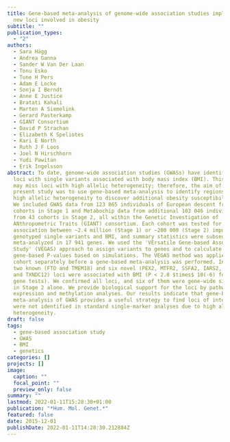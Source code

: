 ```yaml
---
title: Gene-based meta-analysis of genome-wide association studies implicates
  new loci involved in obesity
subtitle: ""
publication_types:
  - "2"
authors:
  - Sara Hägg
  - Andrea Ganna
  - Sander W Van Der Laan
  - Tonu Esko
  - Tune H Pers
  - Adam E Locke
  - Sonja I Berndt
  - Anne E Justice
  - Bratati Kahali
  - Marten A Siemelink
  - Gerard Pasterkamp
  - GIANT Consortium
  - David P Strachan
  - Elizabeth K Speliotes
  - Kari E North
  - Ruth J F Loos
  - Joel N Hirschhorn
  - Yudi Pawitan
  - Erik Ingelsson
abstract: To date, genome-wide association studies (GWASs) have identified >100
  loci with single variants associated with body mass index (BMI). This approach
  may miss loci with high allelic heterogeneity; therefore, the aim of the
  present study was to use gene-based meta-analysis to identify regions with
  high allelic heterogeneity to discover additional obesity susceptibility loci.
  We included GWAS data from 123 865 individuals of European descent from 46
  cohorts in Stage 1 and Metabochip data from additional 103 046 individuals
  from 43 cohorts in Stage 2, all within the Genetic Investigation of
  ANthropometric Traits (GIANT) consortium. Each cohort was tested for
  association between ∼2.4 million (Stage 1) or ∼200 000 (Stage 2) imputed or
  genotyped single variants and BMI, and summary statistics were subsequently
  meta-analyzed in 17 941 genes. We used the 'VErsatile Gene-based Association
  Study' (VEGAS) approach to assign variants to genes and to calculate
  gene-based P-values based on simulations. The VEGAS method was applied to each
  cohort separately before a gene-based meta-analysis was performed. In Stage 1,
  two known (FTO and TMEM18) and six novel (PEX2, MTFR2, SSFA2, IARS2, CEP295
  and TXNDC12) loci were associated with BMI (P < 2.8 $times$ 10(-6) for 17 941
  gene tests). We confirmed all loci, and six of them were gene-wide significant
  in Stage 2 alone. We provide biological support for the loci by pathway,
  expression and methylation analyses. Our results indicate that gene-based
  meta-analysis of GWAS provides a useful strategy to find loci of interest that
  were not identified in standard single-marker analyses due to high allelic
  heterogeneity.
draft: false
tags:
  - gene-based association study
  - GWAS
  - BMI
  - genetics
categories: []
projects: []
image:
  caption: ""
  focal_point: ""
  preview_only: false
summary: ""
lastmod: 2022-01-11T15:28:30+01:00
publication: "*Hum. Mol. Genet.*"
featured: false
date: 2015-12-01
publishDate: 2022-01-11T14:28:30.212884Z
---
```

